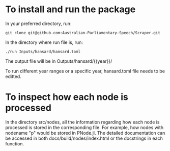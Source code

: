 # To install and run the package
In your preferred directory, run:
```
git clone git@github.com:Australian-Parliamentary-Speech/Scraper.git
```

In the directory where run file is, run:
```
./run Inputs/hansard/hansard.toml
```
The output file will be in Outputs/hansard/{{year}}/

To run different year ranges or a specific year, hansard.toml file needs to be editted.

# To inspect how each node is processed

In the directory src/nodes, all the information regarding how each node is processed is stored in the corresponding file. For example, how nodes with nodename "p" would be stored in PNode.jl. The detailed documentation can be accessed in both docs/build/nodes/index.html or the docstrings in each function.


